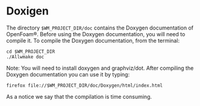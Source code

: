 # Doxigen

The directory ```$WM_PROJECT_DIR/doc``` contains the Doxygen documentation
of OpenFoam®. Before using the Doxygen documentation, you will need to
compile it. To compile the Doxygen documentation, from the terminal:

```console
cd $WM_PROJECT_DIR
./Allwmake doc
```

Note: You will need to install doxygen and graphviz/dot. After compiling
the Doxygen documentation you can use it by typing:

```console
firefox file://$WM_PROJECT_DIR/doc/Doxygen/html/index.html
```
As a notice we say that the compilation is time consuming.
